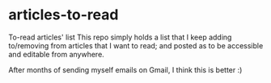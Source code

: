 # articles-to-read
To-read articles' list
This repo simply holds a list that I keep adding to/removing from articles that I want to read; and posted as to be accessible and editable from anywhere.

After months of sending myself emails on Gmail, I think this is better :)
